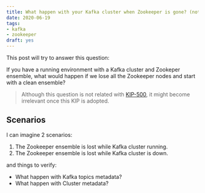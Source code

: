```yaml
---
title: What happen with your Kafka cluster when Zookeeper is gone? (not related with KIP-500)
date: 2020-06-19
tags:
- kafka
- zookeeper
draft: yes
---
```


This post will try to answer this question:

If you have a running environment with a Kafka cluster and Zookeper ensemble, what would happen if we lose all the Zookeeper nodes and start with a clean ensemble?

> Although this question is not related with [KIP-500](https://cwiki.apache.org/confluence/display/KAFKA/KIP-500%3A+Replace+ZooKeeper+with+a+Self-Managed+Metadata+Quorum), it might become irrelevant once this KIP is adopted. 

## Scenarios

I can imagine 2 scenarios:

1. The Zookeeper ensemble is lost while Kafka cluster running.
2. The Zookeeper ensemble is lost while Kafka cluster is down.

and things to verify:

* What happen with Kafka topics metadata?
* What happen with Cluster metadata?